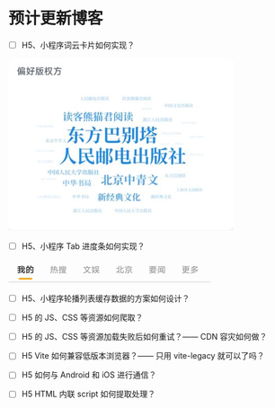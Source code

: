 # 预计更新博客

- [ ] H5、小程序词云卡片如何实现？

![](./img/word-cloud.jpg)

- [ ] H5、小程序 Tab 进度条如何实现？

![](./img/tab-process.gif)

- [ ] H5、小程序轮播列表缓存数据的方案如何设计？
- [ ] H5 的 JS、CSS 等资源如何爬取？
- [ ] H5 的 JS、CSS 等资源加载失败后如何重试？—— CDN 容灾如何做？
- [ ] H5 Vite 如何兼容低版本浏览器？—— 只用 vite-legacy 就可以了吗？
- [ ] H5 如何与 Android 和 iOS 进行通信？
- [ ] H5 HTML 内联 script 如何提取处理？


